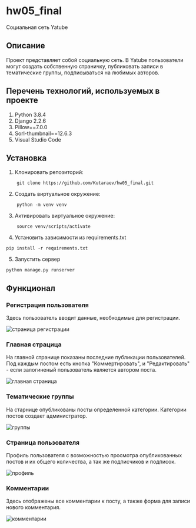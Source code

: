 # hw05_final
Социальная сеть Yatube

## Описание
Проект представляет собой социальную сеть. В Yatube пользователи могут создать собственную страничку, публиковать записи в тематические группы, подписываться на любимых авторов.

## Перечень технологий, используемых в проекте
1. Python 3.8.4
2. Django 2.2.6
3. Pillow==7.0.0
4. Sorl-thumbnail==12.6.3
5. Visual Studio Code

## Установка

1. Клонировать репозиторий:
```
    git clone https://github.com/Kutaraev/hw05_final.git
```
2. Создать виртуальное окружение:
```
    python -m venv venv
```
3. Активировать виртуальное окружение:
```
    source venv/scripts/activate
```
4. Установить зависимости из requirements.txt
```
pip install -r requirements.txt
```
5. Запустить сервер
```
python manage.py runserver
```

## Функционал
### Регистрация пользователя
Здесь пользователь вводит данные, необходимые для регистрации.


![страница регистрации](http://surl.li/ahmbb)


### Главная страцица
На главной странице показаны последние публикации пользователей. Под каждым постом есть кнопка "Коммертировать", и "Редактировать" - если залогиненый пользователь является автором поста.


![главная страница](http://surl.li/ahmbl)


### Тематические группы
На старнице опубликованы посты определенной категории. Категории постов создает администратор.


![группы](http://surl.li/ahmbo)


### Страница пользователя
Профиль пользователя с возможностью просмотра опубликованных постов и их общего количества, а так же подписчиков и подписок.


![профиль](http://surl.li/ahmss)


### Комментарии
Здесь отображены все комментарии к посту, а также форма для записи нового комментария.


![комментарии](http://surl.li/ahmsv)



